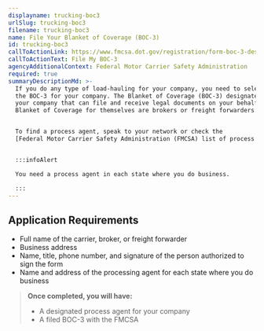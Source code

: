 ```yaml
---
displayname: trucking-boc3
urlSlug: trucking-boc3
filename: trucking-boc3
name: File Your Blanket of Coverage (BOC-3)
id: trucking-boc3
callToActionLink: https://www.fmcsa.dot.gov/registration/form-boc-3-designation-agents-service-process
callToActionText: File My BOC-3
agencyAdditionalContext: Federal Motor Carrier Safety Administration
required: true
summaryDescriptionMd: >-
  If you do any type of load-hauling for your company, you need to select a process agent and have them file
  the BOC-3 for your company. The Blanket of Coverage (BOC-3) designates a `process agent|process-agent` for
  your company that can file and receive legal documents on your behalf. The only companies who can file a
  Blanket of Coverage for themselves are brokers or freight forwarders.


  To find a process agent, speak to your network or check the
  [Federal Motor Carrier Safety Administration (FMCSA) list of process agent companies.](https://www.fmcsa.dot.gov/registration/process-agents)


  :::infoAlert

  You need a process agent in each state where you do business.

  :::
---
```


## Application Requirements

- Full name of the carrier, broker, or freight forwarder
- Business address
- Name, title, phone number, and signature of the person authorized to sign the form
- Name and address of the processing agent for each state where you do business

> **Once completed, you will have:**
>
> - A designated process agent for your company
> - A filed BOC-3 with the FMCSA
